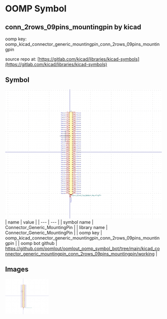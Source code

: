 # OOMP Symbol  
## conn_2rows_09pins_mountingpin  by kicad  
  
oomp key: oomp_kicad_connector_generic_mountingpin_conn_2rows_09pins_mountingpin  
  
source repo at: [https://gitlab.com/kicad/libraries/kicad-symbols](https://gitlab.com/kicad/libraries/kicad-symbols)  
## Symbol  
  
[![working.png](working_600.png)](working.png)  
| name | value | 
| --- | --- | 
| symbol name | Connector_Generic_MountingPin | 
| library name | Connector_Generic_MountingPin | 
| oomp key | oomp_kicad_connector_generic_mountingpin_conn_2rows_09pins_mountingpin | 
| oomp bot github | https://github.com/oomlout/oomlout_oomp_symbol_bot/tree/main/kicad_connector_generic_mountingpin_conn_2rows_09pins_mountingpin/working | 
## Images  
  
[![working.png](working_140.png)](working.png)  
